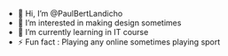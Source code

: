 - 👋 Hi, I’m @PaulBertLandicho
- 👀 I’m interested in making design sometimes
- 🌱 I’m currently learning in IT course
- ⚡ Fun fact : Playing any online sometimes playing sport 

<!---
PaulBertLandicho/PaulBertLandicho is a ✨ special ✨ repository because its `README.md` (this file) appears on your GitHub profile.
You can click the Preview link to take a look at your changes.
--->
